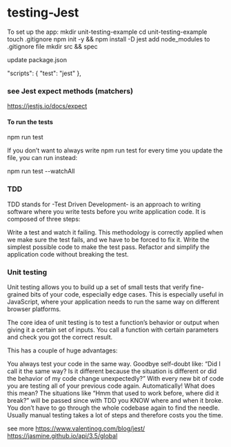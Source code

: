 # testing-Jest

To set up the app:
 mkdir unit-testing-example
 cd unit-testing-example
 touch .gitignore
 npm init -y && npm install -D jest
 add node_modules to .gitignore file
 mkdir src && spec
 
 update package.json
 
   "scripts": {
    "test": "jest"
  },

### see Jest expect methods (matchers)
https://jestjs.io/docs/expect


#### To run the tests
npm run test

If you don’t want to always write npm run test for every time you update the file, you can run instead:

npm run test --watchAll 

### TDD 

TDD stands for -Test Driven Development- is an approach to writing software where you write tests before you write application code. It is composed of three steps:

Write a test and watch it failing. This methodology is correctly applied when we make sure the test fails, and we have to be forced to fix it.
Write the simplest possible code to make the test pass.
Refactor and simplify the application code without breaking the test.

### Unit testing
Unit testing allows you to build up a set of small tests that verify fine-grained bits of your code, especially edge cases. This is especially useful in JavaScript, where your application needs to run the same way on different browser platforms.

The core idea of unit testing is to test a function’s behavior or output when giving it a certain set of inputs. You call a function with certain parameters and check you got the correct result.

This has a couple of huge advantages:

You always test your code in the same way. Goodbye self-doubt like: “Did I call it the same way? Is it different because the situation is different or did the behavior of my code change unexpectedly?”
With every new bit of code you are testing all of your previous code again. Automatically! What does this mean? The situations like “Hmm that used to work before, where did it break?” will be passed since with TDD you KNOW where and when it broke. You don’t have to go through the whole codebase again to find the needle.
Usually manual testing takes a lot of steps and therefore costs you the time.

see more
https://www.valentinog.com/blog/jest/ 
https://jasmine.github.io/api/3.5/global

